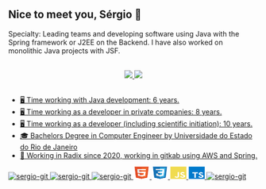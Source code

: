 ## Nice to meet you, Sérgio 👋


Specialty: Leading teams and developing software using Java with the Spring framework or J2EE on the Backend. I have also worked on monolithic Java projects with JSF.

<br>
<div align="center" display="inline-block">
  <a href="https://github.com/sergiothiago">
  <img height="180em" src="https://github-readme-stats.vercel.app/api?username=sergiothiago&show_icons=true&theme=react&include_all_commits=true&count_private=true"/>
  <img height="180em" src="https://github-readme-stats.vercel.app/api/top-langs/?username=sergiothiago&layout=compact&langs_count=7&theme=react" />
</div>
<br>
   
<ul>
  <li>🖥️ Time working with Java development: 6 years. </li>
  <li>🖥️ Time working as a developer in private companies: 8 years. </li>
  <li>🖥️ Time working as a developer (including scientific initiation): 10 years. </li>
  <li>🎓 Bachelors Degree in Computer Engineer by Universidade do Estado do Rio de Janeiro </li>
  <li>🔮 Working in Radix since 2020, working in gitkab using AWS and Spring.</li>
</ul>

          
  
          
<div>
  <img alt="sergio-git" height="25" width="33" src="https://cdn.jsdelivr.net/gh/devicons/devicon@latest/icons/amazonwebservices/amazonwebservices-original-wordmark.svg" />
  <img alt="sergio-git" height="25" width="33" src="https://cdn.jsdelivr.net/gh/devicons/devicon@latest/icons/spring/spring-original.svg" />
  <img alt="sergio-git" height="25" width="33" src="https://cdn.jsdelivr.net/gh/devicons/devicon@latest/icons/java/java-original.svg" />
  <img  alt="sergio-html" height="25" width="33" src="https://raw.githubusercontent.com/devicons/devicon/master/icons/html5/html5-original.svg">
  <img  alt="sergio-css" height="25" width="33" src="https://raw.githubusercontent.com/devicons/devicon/master/icons/css3/css3-original.svg">
  <img  alt="sergio-js" height="25" width="33" src="https://raw.githubusercontent.com/devicons/devicon/master/icons/javascript/javascript-plain.svg">
  <img  alt="sergio-ts" height="25" width="33" src="https://raw.githubusercontent.com/devicons/devicon/master/icons/typescript/typescript-plain.svg">
  <img alt="sergio-git" height="25" width="33" src="https://cdn.jsdelivr.net/gh/devicons/devicon/icons/git/git-original.svg" />          
</div>




